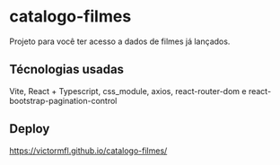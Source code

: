 # catalogo-filmes
Projeto para você ter acesso a dados de filmes já lançados.

## Técnologias usadas
Vite, React + Typescript, css_module, axios, react-router-dom e react-bootstrap-pagination-control

## Deploy
https://victormfl.github.io/catalogo-filmes/
